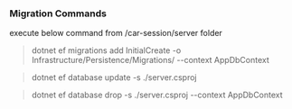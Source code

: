 ### Migration Commands

execute below command from /car-session/server folder

> dotnet ef migrations add InitialCreate -o Infrastructure/Persistence/Migrations/ --context AppDbContext

> dotnet ef database update -s ./server.csproj

> dotnet ef database drop -s ./server.csproj --context AppDbContext